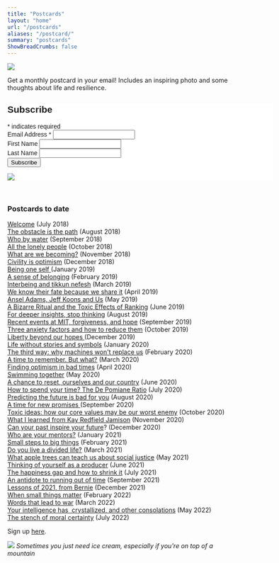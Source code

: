 ```yaml
---
title: "Postcards"
layout: "home"
url: "/postcards"
aliases: "/postcard/"
summary: "postcards"
ShowBreadCrumbs: false
---
```


![](../images/misc/photo.2100-09.jpg)

Get a monthly postcard in your email! Includes an inspiring photo and some thoughts about life and resilience.

<!-- Begin Mailchimp Signup Form -->
<link href="//cdn-images.mailchimp.com/embedcode/classic-071822.css" rel="stylesheet" type="text/css">
<style type="text/css">
	#mc_embed_signup{background:#fff; clear:left; font:14px Helvetica,Arial,sans-serif;  width:600px;}
	/* Add your own Mailchimp form style overrides in your site stylesheet or in this style block.
	   We recommend moving this block and the preceding CSS link to the HEAD of your HTML file. */
</style>
<div id="mc_embed_signup">
    <form action="https://portraitsofresilience.us5.list-manage.com/subscribe/post?u=f35329ebc1bf1707e226d71ab&amp;id=2bf94f2f0c&amp;f_id=006296e9f0" method="post" id="mc-embedded-subscribe-form" name="mc-embedded-subscribe-form" class="validate" target="_blank" novalidate>
        <div id="mc_embed_signup_scroll">
        <h2>Subscribe</h2>
        <div class="indicates-required"><span class="asterisk">*</span> indicates required</div>
<div class="mc-field-group">
	<label for="mce-EMAIL">Email Address  <span class="asterisk">*</span>
</label>
	<input type="email" value="" name="EMAIL" class="required email" id="mce-EMAIL" required>
	<span id="mce-EMAIL-HELPERTEXT" class="helper_text"></span>
</div>
<div class="mc-field-group">
	<label for="mce-FNAME">First Name </label>
	<input type="text" value="" name="FNAME" class="" id="mce-FNAME">
	<span id="mce-FNAME-HELPERTEXT" class="helper_text"></span>
</div>
<div class="mc-field-group">
	<label for="mce-LNAME">Last Name </label>
	<input type="text" value="" name="LNAME" class="" id="mce-LNAME">
	<span id="mce-LNAME-HELPERTEXT" class="helper_text"></span>
</div>
	<div id="mce-responses" class="clear foot">
		<div class="response" id="mce-error-response" style="display:none"></div>
		<div class="response" id="mce-success-response" style="display:none"></div>
	</div>    <!-- real people should not fill this in and expect good things - do not remove this or risk form bot signups-->
    <div style="position: absolute; left: -5000px;" aria-hidden="true"><input type="text" name="b_f35329ebc1bf1707e226d71ab_2bf94f2f0c" tabindex="-1" value=""></div>
        <div class="optionalParent">
            <div class="clear foot">
                <input type="submit" value="Subscribe" name="subscribe" id="mc-embedded-subscribe" class="button">
                <p class="brandingLogo"><a href="http://eepurl.com/h9jvvf" title="Mailchimp - email marketing made easy and fun"><img src="https://eep.io/mc-cdn-images/template_images/branding_logo_text_dark_dtp.svg"></a></p>
            </div>
        </div>
    </div>
</form>
</div>
<script type='text/javascript' src='//s3.amazonaws.com/downloads.mailchimp.com/js/mc-validate.js'></script><script type='text/javascript'>(function($) {window.fnames = new Array(); window.ftypes = new Array();fnames[0]='EMAIL';ftypes[0]='email';fnames[1]='FNAME';ftypes[1]='text';fnames[2]='LNAME';ftypes[2]='text';}(jQuery));var $mcj = jQuery.noConflict(true);</script>
<!--End mc_embed_signup-->
&nbsp;&nbsp;<h3 style="white-space:pre-wrap;">Postcards to date</h3><p class="" style="white-space:pre-wrap;"><a href="https://us5.campaign-archive.com/?u=f35329ebc1bf1707e226d71ab&amp;id=ec89307da6" target="_blank">Welcome</a> (July 2018)<br><a href="https://us5.campaign-archive.com/?u=f35329ebc1bf1707e226d71ab&amp;id=4272b7a42c" target="_blank">The obstacle is the path</a> (August 2018)<br><a href="https://mailchi.mp/aa67411ad1ff/resilience-newsletter-1587685" target="_blank">Who by water</a> (September 2018)<br><a href="https://mailchi.mp/ef011d7a0f7d/resilience-postcard-lonely" target="_blank">All the lonely people</a> (October 2018)<br><a href="https://mailchi.mp/dc23a41d5754/resilience-postcard-lonely-1601093" target="_blank">What are we becoming?</a> (November 2018)<br><a href="https://mailchi.mp/a6eb1cbf70f0/resilience-postcard-lonely-1618581" target="_blank">Civility is optimism</a> (December 2018)<br><a href="https://mailchi.mp/d659f274de8e/resilience-postcard-lonely-1626253" target="_blank">Being one self </a>(January 2019)<br><a href="https://mailchi.mp/0ba91a8c6bd7/resilience-postcard-lonely-1635953" target="_blank">A sense of belonging</a> (February 2019)<br><a href="https://mailchi.mp/4ebfa8f3b5d0/resilience-postcard-lonely-1644689" target="_blank">Interbeing and tikkun nefesh</a> (March 2019)<br><a href="https://mailchi.mp/df77a01ee26f/resilience-postcard-lonely-1653469" target="_blank">We know their fate because we share it</a> (April 2019)<br><a href="https://mailchi.mp/5278d6f20fd3/resilience-postcard-lonely-1661029" target="_blank">Ansel Adams, Jeff Koons and Us</a> (May 2019)<br><a href="https://mailchi.mp/f6f9b751ce8c/resilience-postcard-lonely-1669813" target="_blank">A Bizarre Ritual and the Toxic Effects of Ranking</a> (June 2019)<br><a href="https://mailchi.mp/65c39b43600b/resilience-postcard-lonely-1675121">For deeper insights, stop thinking</a> (August 2019)<br><a href="https://mailchi.mp/a88a663bdcf0/resilience-postcard-lonely-1695145">Recent events at MIT, forgiveness, and hope</a> (September 2019)<br><a href="https://mailchi.mp/aeec1be5cb05/resilience-postcard-lonely-3758551">Three anxiety factors and how to reduce them</a> (October 2019)<br><a href="https://mailchi.mp/ef0ee4aac561/resilience-postcard-lonely-3801775">Liberty beyond our hopes </a>(December 2019)<br><a href="https://mailchi.mp/79b09982d6f7/resilience-postcard-lonely-3812939">Life without stories and symbols</a> (January 2020)<br><a href="https://mailchi.mp/48403b6e3fe1/third-way">The third way: why machines won't replace us</a> (February 2020)<br><a href="https://mailchi.mp/d1e211b1c2e3/third-way-4201520">A time to remember. But what?</a> (March 2020)<br><a href="https://mailchi.mp/f505cfee9339/finding-optimism-in-bad-times">Finding optimism in bad times</a> (April 2020)<br><a href="https://mailchi.mp/2a74a108ec55/finding-optimism-in-bad-times-4220672">Swimming together</a> (May 2020)<br><a href="https://mailchi.mp/3c4e4114ccac/finding-optimism-in-bad-times-4228380">A chance to reset, ourselves and our country</a> (June 2020)<br><a href="https://mailchi.mp/44f82f948d6e/finding-optimism-in-bad-times-4234420">How to spend your time? The De Pomiane Ratio</a> (July 2020)<br><a href="https://mailchi.mp/f3ba05465ebd/finding-optimism-in-bad-times-4243728">Predicting the future is bad for you</a> (August 2020)<br><a href="https://mailchi.mp/2868fac07566/finding-optimism-in-bad-times-4252784">A time for new promises </a>(September 2020)<br><a href="https://mailchi.mp/8816316c15f1/finding-optimism-in-bad-times-4260040">Toxic ideas: how our core values may be our worst enemy</a> (October 2020)<br><a href="https://mailchi.mp/44c7ac884cd6/finding-optimism-in-bad-times-4268644">What I learned from Kay Redfield Jamison</a> (November 2020)<br><a href="https://mailchi.mp/d6a868804529/finding-optimism-in-bad-times-4276260">Can your past inspire your future</a>? (December 2020)<br><a href="https://mailchi.mp/73647df85ebd/orchid">Who are your mentors?</a> (January 2021)<br><a href="https://mailchi.mp/cf485ce039e0/orchid-4745217">Small steps to big things</a> (February 2021)<br><a href="https://mailchi.mp/1edceea8ca83/orchid-4749825">Do you live a divided life?</a> (March 2021)<br><a href="https://mailchi.mp/ddd32c743879/orchid-4757942">What apple trees can teach us about social justice</a> (May 2021)<br><a href="https://mailchi.mp/5298fe048871/orchid-4761314">Thinking of yourself as a producer</a> (June 2021)<br><a href="https://mailchi.mp/6868d1e5a1a5/orchid-4764146">The happiness gap and how to shrink it</a> (July 2021)<br><a href="https://mailchi.mp/98514162ae21/orchid-4768530">An antidote to running out of time</a> (September 2021)<br><a href="https://mailchi.mp/83f18f4c4af4/orchid-8769385">Lessons of 2021, from Bernie</a> (December 2021)<br><a href="https://mailchi.mp/ae2afd260912/orchid-8866281">When small things matter</a> (February 2022)<br><a href="https://mailchi.mp/d5a087849926/orchid-8876037">Words that lead to war</a> (March 2022)<br><a href="https://mailchi.mp/68c1507d0947/orchid-8984893">Your intelligence has  crystallized, and other consolations</a> (May 2022)<br><a href="https://mailchi.mp/b3610b7d7a08/orchid-9167689">The stench of moral certainty</a> (July 2022)</p><p class="" style="white-space:pre-wrap;">Sign up <a href="/subscribe">here</a>.</p>


![](../images/misc/photo.0532-14.jpg)
*Sometimes you just need ice cream, especially if you're on top of a mountain*


